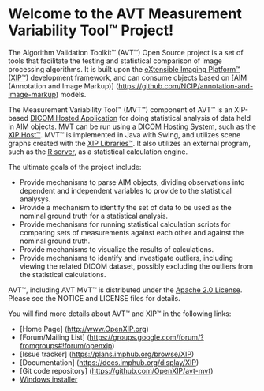 Welcome to the AVT Measurement Variability Tool&trade; Project!
===============================================================

The Algorithm Validation Toolkit&trade; (AVT&trade;) Open Source project is a set
of tools that facilitate the testing and statistical comparison of image processing
algorithms.  It is built upon the
[eXtensible Imaging Platform&trade; (XIP&trade;)](http://www.OpenXIP.org)
development framework, and can consume objects based on
[AIM (Annotation and Image Markup)] (https://github.com/NCIP/annotation-and-image-markup)
models.  

The Measurement Variability Tool&trade; (MVT&trade;) component of AVT&trade; is an XIP-based 
[DICOM Hosted Application](http://medical.nema.org/Dicom/2011/11_19pu.pdf)
for doing statistical analysis of data held in AIM objects.  MVT can be run using a
[DICOM Hosting System](http://medical.nema.org/Dicom/2011/11_19pu.pdf),
such as the [XIP Host&trade;](https://github.com/OpenXIP/xip-host).
MVT&trade; is implemented in Java with Swing, and utilizes scene graphs
created with the [XIP Libraries&trade;](https://github.com/OpenXIP/xip-libraries).
It also utilizes an external program, such as the [R server](http://www.r-project.org/), 
as a statistical calculation engine.

The ultimate goals of the project include:

* Provide mechanisms to parse AIM objects, dividing observations into
  dependent and independent variables to provide to the statistical analysys.
* Provide a mechanism to identify the set of data to be used as the 
  nominal ground truth for a statistical analysis.
* Provide mechanisms for running statistical calculation scripts for comparing
  sets of measurements against each other and against the nominal ground truth.
* Provide mechanisms to visualize the results of calculations.
* Provide mechanisms to identify and investigate outliers, including viewing
  the related DICOM dataset, possibly excluding the outliers from the
  statistical calculations.

AVT&trade;, including AVT MVT&trade; is distributed under the
[Apache 2.0 License](http://opensource.org/licenses/Apache-2.0).
Please see the NOTICE and LICENSE files for details.

You will find more details about AVT&trade; and XIP&trade; in the following links:

*  [Home Page] (http://www.OpenXIP.org)
*  [Forum/Mailing List] (https://groups.google.com/forum/?fromgroups#!forum/openxip)
*  [Issue tracker] (https://plans.imphub.org/browse/XIP)
*  [Documentation] (https://docs.imphub.org/display/XIP)
*  [Git code repository] (https://github.com/OpenXIP/avt-mvt)
*  [Windows installer](https://mirgforge.wustl.edu/gf/project/xip/frs/)
